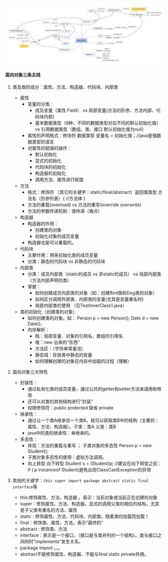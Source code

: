 ![面向对象](https://raw.githubusercontent.com/zhangchao-git/javase-learning/master/images/%E9%9D%A2%E5%90%91%E5%AF%B9%E8%B1%A1.bmp)

#### 面向对象三条主线
   1. 类及类的成分：属性、方法、构造器、代码块、内部类
      - 属性
         - 变量的分类：
            - 成员变量（属性 Field）  vs 局部变量(方法的形参、方法内部、代码块内部)
            - 基本数据类型（8种，不同的数据类型对应不同的默认初始化值）  vs 引用数据类型（数组、类、接口 默认初始化值为null）
         - 属性的声明格式：修饰符  数据类型  变量名 = 初始化值；//java是强数据类型的语言
         - 对属性的赋值的操作：
            - 默认初始化 
            - 显式的初始化  
            - 代码块的初始化  
            - 构造器的初始化
            - 调用方法、属性进行赋值
      - 方法
         - 格式：修饰符 （其它的关键字：static/final/abstract）返回值类型 方法名（形参列表）{ //方法体 }
         - 方法的重载(overload)   vs  方法的重写(override overwrite)
         - 方法的参数传递机制：值传递（难点）
      - 构造器
         - 构造器的作用：
            - 创建类的对象  
            - 初始化对象的成员变量
         - 构造器也是可以重载的。
      - 代码块
         - 主要作用：用来初始化类的成员变量
         - 分类：静态的代码块  vs  非静态的代码块
      - 内部类
         - 分类：成员内部类（static的成员  vs  非static的成员）  vs 局部内部类（方法内部声明的类）
         - 掌握：
            - 如何创建成员内部类的对象（如：创建Bird类和Dog类的对象）
            - 如何区分调用外部类、内部类的变量(尤其是变量重名时)
            - 局部内部类的使用 （见TestInnerClass1.java）
      - 类的初始化（创建类的对象）
         - 如何创建类的对象。如： Person p = new Person();  Date d = new Date();
         - 内存解析：
            - 栈：局部变量、对象的引用名、数组的引用名
            - 堆：new 出来的“东西”
            - 方法区：（字符串常量池）
            - 静态域：存放类中静态的变量
            - 如何理解创建的对象在内存中加载的过程（理解）
   
   2. 面向对象三大特性
      - 封装性：
         - 通过私有化类的成员变量，通过公共的getter和setter方法来调用和修改
         - 还可以对类的其他结构进行“封装”
         - 权限修饰符：public protected 缺省 private
      - 继承性：
   	     - 通过让一个类A继承另一个类B，就可以获取类B中的结构（主要的：属性、方法、构造器）。子类：类A  父类：类B
   	     - java中的类的继承性：单继承的。
      - 多态性：
         - 体现：方法的重载与重写  ； 子类对象的多态性  Person p = new Student();
         - 子类对象多态性的使用：虚拟方法调用。
         - 向上转型  向下转型 Student s = (Student)p;  //建议在向下转型之前： if ( p instanceof Student)避免出现ClassCastException的异常
   
   3. 其他的关键字：`this super import package abstract static final interface`等
      - this:修饰属性、方法、构造器  。表示：当前对象或当前正在创建的对象
      - super：修饰属性、方法、构造器。显式的调用父类的相应的结构，尤其是子父类有重名的方法、属性
      - static :  修饰属性、方法、代码块、内部类。随着类的加载而加载！
      - final：修饰类、属性、方法。表示“最终的”
      - abstract : 修饰类、方法
      - interface：表示是一个接口，（接口是与类并列的一个结构）。类与接口之间同时“implements”发生关系。
      - package import 。。。
      - abstract不能修饰属性、构造器、不能与final static private共用。
   
